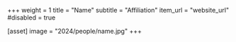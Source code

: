+++
weight = 1
title = "Name"
subtitle = "Affiliation"
item_url = "website_url"
#disabled = true

[asset]
  image = "2024/people/name.jpg"
+++